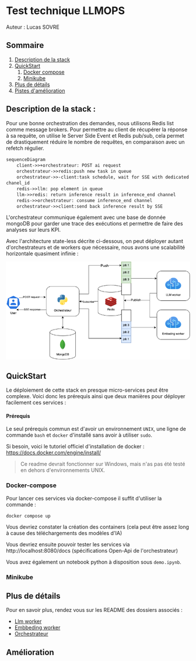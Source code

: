# Test technique LLMOPS

Auteur : Lucas SOVRE

## Sommaire

1. [Description de la stack](#stack)
2. [QuickStart](#quickstart)
    1. [Docker compose](#docker-compose)
    2. [Minikube](#minikube)
3. [Plus de détails](#plus-de-détails)
4. [Pistes d'amélioration](#amelioration)

## Description de la stack :

Pour une bonne orchestration des demandes, nous utilisons Redis list comme message brokers.
Pour permettre au client de récupérer la réponse à sa requête, on utilise le Server Side Event et Redis pub/sub, cela permet de drastiquement réduire le nombre de requêtes, en comparaison avec un refetch régulier.

```mermaid
sequenceDiagram
    client->>+orchestrateur: POST ai request
    orchestrateur->>redis:push new task in queue
    orchestrateur->>-client:task schedule, wait for SSE with dedicated chanel_id
    redis->>llm: pop element in queue
    llm->>redis: return inference result in inference_end channel
    redis->>orchestrateur: consume inference_end channel
    orchestrateur->>client:send back inference result by SSE
```

L'orchestrateur communique également avec une base de donnée mongoDB pour garder une trace des exécutions et permettre de faire des analyses sur leurs KPI.

Avec l'architecture state-less décrite ci-dessous, on peut déployer autant d'orchestrateurs et de workers que nécessaire, nous avons une scalabilité horizontale quasiment infinie :

![plot](./doc/architecture.png)

## QuickStart

Le déploiement de cette stack en presque micro-services peut être complexe. Voici donc les prérequis ainsi que deux manières pour déployer facilement ces services :

#### Prérequis

Le seul prérequis commun est d'avoir un environnement `UNIX`, une ligne de commande `bash` et `docker` d'installé sans avoir à utiliser `sudo`.

Si besoin, voici le tutoriel officiel d'installation de docker : https://docs.docker.com/engine/install/

> Ce readme devrait fonctionner sur Windows, mais n'as pas été testé en dehors d'environnements UNIX.

### Docker-compose

Pour lancer ces services via docker-compose il suffit d'utiliser la commande :

```shell
docker compose up 
```

Vous devriez constater la création des containers (cela peut être assez long à cause des téléchargements des modèles d'IA)

Vous devriez ensuite pouvoir tester les services via http://localhost:8080/docs (spécifications Open-Api de l'orchestrateur)

Vous avez également un notebook python à disposition sous `demo.ipynb`.

### Minikube



## Plus de détails

Pour en savoir plus, rendez vous sur les README des dossiers associés :

- [Llm worker](./llm/README.md)
- [Embbeding worker](./embeding/README.md)
- [Orchestrateur](./orchestrator/README.md)

## Amélioration